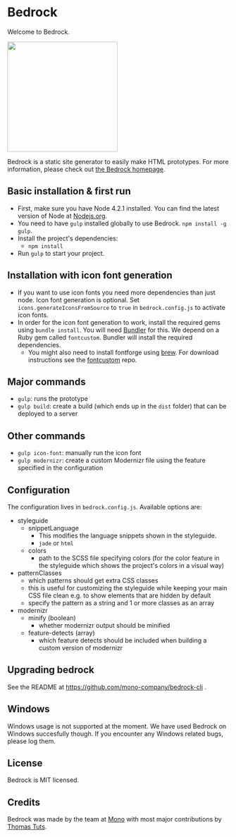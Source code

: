 # Bedrock

Welcome to Bedrock.

<img src="http://f.cl.ly/items/413y2M3N1w231a3o3X09/bedrock-icon.png" width="250">

Bedrock is a static site generator to easily make HTML prototypes. For more information, please check out [the Bedrock homepage](http://bedrock.mono.company/).

## Basic installation & first run

* First, make sure you have Node 4.2.1 installed. You can find the latest version of Node at [Nodejs.org](https://nodejs.org/en/).
* You need to have `gulp` installed globally to use Bedrock. `npm install -g gulp`.
* Install the project's dependencies:
  * `npm install`
* Run `gulp` to start your project.

## Installation with icon font generation

* If you want to use icon fonts you need more dependencies than just node. Icon font generation is optional. Set `icons.generateIconsFromSource` to `true` in `bedrock.config.js` to activate icon fonts.
* In order for the icon font generation to work, install the required gems using `bundle install`. You will need [Bundler](http://bundler.io) for this. We depend on a Ruby gem called `fontcustom`. Bundler will install the required dependencies.
    * You might also need to install fontforge using [brew](http://brew.sh). For download instructions see the [fontcustom](https://github.com/FontCustom/fontcustom#installation) repo.

## Major commands

* `gulp`: runs the prototype
* `gulp build`: create a build (which ends up in the `dist` folder) that can be deployed to a server

## Other commands

* `gulp icon-font`: manually run the icon font
* `gulp modernizr`: create a custom Modernizr file using the feature specified in the configuration

## Configuration

The configuration lives in `bedrock.config.js`. Available options are:

* styleguide
  * snippetLanguage
    * This modifies the language snippets shown in the styleguide. 
    * `jade` or `html`
  * colors
    * path to the SCSS file specifying colors (for the color feature in the styleguide which shows the project's colors in a visual way)
* patternClasses
  * which patterns should get extra CSS classes
  * this is useful for customizing the styleguide while keeping your main CSS file clean e.g. to show elements that are hidden by default
  * specify the pattern as a string and 1 or more classes as an array
* modernizr
  * minify (boolean)
    * whether modernizr output should be minified 
  * feature-detects (array)
    * which feature detects should be included when building a custom version of modernizr

## Upgrading bedrock

See the README at https://github.com/mono-company/bedrock-cli .

## Windows

Windows usage is not supported at the moment. We have used Bedrock on Windows succesfully though. If you encounter any Windows related bugs, please log them.

## License

Bedrock is MIT licensed.

## Credits

Bedrock was made by the team at [Mono](http://mono.company) with most major contributions by [Thomas Tuts](http://thomastuts.com/).
